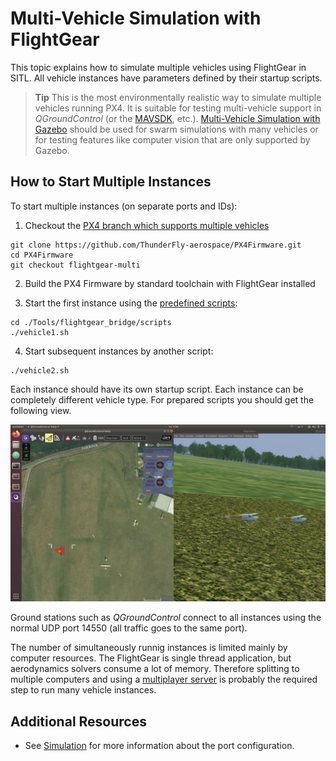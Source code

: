 # Multi-Vehicle Simulation with FlightGear

This topic explains how to simulate multiple vehicles using FlightGear in SITL. All vehicle instances have parameters defined by their startup scripts.

> **Tip** This is the most environmentally realistic way to simulate multiple vehicles running PX4. It is suitable for testing multi-vehicle support in *QGroundControl* (or the [MAVSDK](https://mavsdk.mavlink.io/), etc.). [Multi-Vehicle Simulation with Gazebo](../simulation/multi-vehicle-simulation.md) should be used for swarm simulations with many vehicles or for testing features like computer vision that are only supported by Gazebo.


## How to Start Multiple Instances

To start multiple instances (on separate ports and IDs):

 1. Checkout the [PX4 branch which supports multiple vehicles](https://github.com/ThunderFly-aerospace/PX4Firmware/tree/flightgear-multi)
   ```
   git clone https://github.com/ThunderFly-aerospace/PX4Firmware.git
   cd PX4Firmware
   git checkout flightgear-multi  
   ```
 2. Build the PX4 Firmware by standard toolchain with FlightGear installed

 3. Start the first instance using the [predefined scripts](https://github.com/ThunderFly-aerospace/PX4-FlightGear-Bridge/tree/master/scripts):

   ```
   cd ./Tools/flightgear_bridge/scripts
   ./vehicle1.sh
  ```

 4. Start subsequent instances by another script:

   ```
   ./vehicle2.sh
   ```

Each instance should have its own startup script. Each instance can be completely different vehicle type. For prepared scripts you should get the following view.

![Multi-vehicle simulation using PX4 SITL and FlightGear](../../assets/simulation/flightgear/flightgear-multi-vehicle-sitl.jpg)

Ground stations such as *QGroundControl* connect to all instances using the normal UDP port 14550 (all traffic goes to the same port).

The number of simultaneously runnig instances is limited mainly by computer resources. The FlightGear is single thread application, but aerodynamics solvers consume a lot of memory. Therefore splitting to multiple computers and using a [multiplayer server](http://wiki.flightgear.org/index.php?title=Howto:Multiplayer) is probably the required step to run many vehicle instances.

## Additional Resources

* See [Simulation](../simulation/README.md) for more information about the port configuration.
